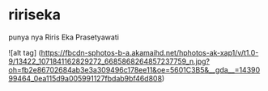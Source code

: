 # ririseka
punya nya Riris Eka Prasetyawati

![alt tag] (https://fbcdn-sphotos-b-a.akamaihd.net/hphotos-ak-xap1/v/t1.0-9/13422_1071841162829272_6685868264857237759_n.jpg?oh=fb2e86702684ab3e3a309496c178ee11&oe=5601C3B5&__gda__=1439099464_0ea115d9a005991127fbdab9bf46d808)
